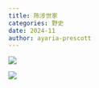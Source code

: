 ```yaml
---
title: 陈涉世家
categories: 野史
date: 2024-11
author: ayaria-prescott
---
```


![](IMG_4838.jpeg)

![](IMG_4839.jpeg)